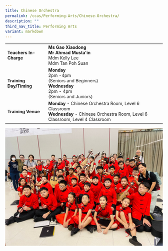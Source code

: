 ```yaml
---
title: Chinese Orchestra
permalink: /ccas/Performing-Arts/Chinese-Orchestra/
description: ""
third_nav_title: Performing Arts
variant: markdown
---
```

| | |
| --- | ---|
| **Teachers In-Charge** |**Ms Gao Xiaodong**<br>**Mr Ahmad Musta'in**<br>Mdm Kelly Lee<br>Mdm Tan Poh Suan
|**Training Day/Timing**|**Monday**&nbsp;<br> 2pm -4pm <br>(Seniors and Beginners) <br>**Wednesday**<br>2pm - 4pm <br>(Seniors and Juniors)
|**Training Venue**|**Monday** - Chinese Orchestra Room, Level 6 Classroom<br>**Wednesday** - Chinese Orchestra Room, Level 6 Classroom, Level 4 Classroom

![](/images/CCA/SYF_2024_before_performance.jpg)
